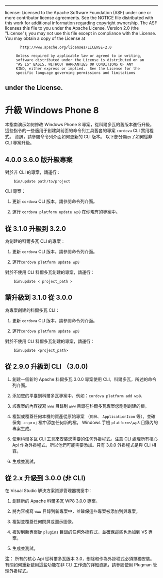* * *

license: Licensed to the Apache Software Foundation (ASF) under one or more contributor license agreements. See the NOTICE file distributed with this work for additional information regarding copyright ownership. The ASF licenses this file to you under the Apache License, Version 2.0 (the "License"); you may not use this file except in compliance with the License. You may obtain a copy of the License at

           http://www.apache.org/licenses/LICENSE-2.0
    
         Unless required by applicable law or agreed to in writing,
         software distributed under the License is distributed on an
         "AS IS" BASIS, WITHOUT WARRANTIES OR CONDITIONS OF ANY
         KIND, either express or implied.  See the License for the
         specific language governing permissions and limitations
    

## under the License.

# 升級 Windows Phone 8

本指南演示如何修改 Windows Phone 8 專案，從科爾多瓦的舊版本進行升級。 這些指令的一些適用于創建與前面的命令列工具舊套的專案 `cordova` CLI 實用程式。 資訊，請參閱命令列介面如何更新的 CLI 版本。 以下部分顯示了如何從非 CLI 專案升級。

## 4.0.0 3.6.0 版升級專案

對於非 CLI 的專案，請運行：

        bin/update path/to/project
    

CLI 專案：

1.  更新 `cordova` CLI 版本。請參閱命令列介面。

2.  運行 `cordova platform update wp8` 在你現有的專案中。

## 從 3.1.0 升級到 3.2.0

為創建的科爾多瓦 CLI 的專案：

1.  更新 `cordova` CLI 版本。請參閱命令列介面。

2.  運行`cordova platform update wp8`

對於不使用 CLI 科爾多瓦創建的專案，請運行：

        bin\update < project_path >
    

## 請升級到 3.1.0 從 3.0.0

為專案創建的科爾多瓦 CLI：

1.  更新 `cordova` CLI 版本。請參閱命令列介面。

2.  運行`cordova platform update wp8`

對於不使用 CLI 科爾多瓦創建的專案，請運行：

        bin\update <project_path>
    

## 從 2.9.0 升級到 CLI （3.0.0)

1.  創建一個新的 Apache 科爾多瓦 3.0.0 專案使用 CLI，科爾多瓦，所述的命令列介面。

2.  添加您的平臺到科爾多瓦專案中，例如：`cordova
platform add wp8`.

3.  該專案的內容複寫 `www` 目錄到 `www` 目錄在科爾多瓦專案您剛剛創建的根。

4.  複製或覆蓋任何本機的資產從原始專案 （`閃屏`、 `ApplicationIcon` 等），並確保向 `.csproj` 檔中添加任何新的檔。 Windows 手機 `platforms\wp8` 目錄內的專案生成。

5.  使用科爾多瓦 CLI 工具來安裝您需要的任何外掛程式。注意 CLI 處理所有核心 Api 作為外掛程式，所以他們可能需要添加。只有 3.0.0 外掛程式是與 CLI 相容。

6.  生成並測試。

## 從 2.x 升級到 3.0.0 (非 CLI)

在 Visual Studio 解決方案資源管理器視窗中：

1.  創建新的 Apache 科爾多瓦 WP8 3.0.0 專案。

2.  將內容複寫 `www` 目錄到新專案中，並確保這些專案被添加到與專案。

3.  複製並覆蓋任何閃屏或圖示圖像。

4.  複製到新專案從 `plugins` 目錄的任何外掛程式，並確保這些也添加到 VS 專案。

5.  生成並測試。

**注**： 所有的核心 Api 從科爾多瓦版本 3.0，刪除和作為外掛程式必須單獨安裝。 有關如何重新啟用這些功能在非 CLI 工作流的詳細資訊，請參閱使用 Plugman 管理外掛程式。